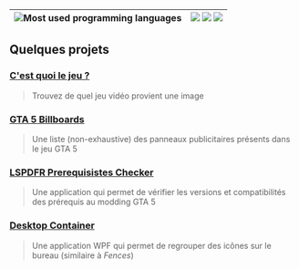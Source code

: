 |![Most used programming languages](https://github-readme-stats.vercel.app/api/top-langs/?username=SSStuart&layout=donut-vertical&theme=gruvbox)|![](https://img.shields.io/badge/Github_Pages-4-orangered?style=for-the-badge)  ![](https://img.shields.io/badge/Desktop_Apps-5-cyan?style=for-the-badge)  ![](https://img.shields.io/badge/RPH_Plugins-5-forestgreen?style=for-the-badge)|
| - | - |

## Quelques projets
### [C'est quoi le jeu ?](https://ssstuart.net/CQLJ/)
> Trouvez de quel jeu vidéo provient une image

### [GTA 5 Billboards](https://gta5billboards.ssstuart.net/)
> Une liste (non-exhaustive) des panneaux publicitaires présents dans le jeu GTA 5

### [LSPDFR Prerequisistes Checker](https://apps.microsoft.com/detail/9p6hg46c4ddp?hl=fr-ca&gl=FR)
> Une application qui permet de vérifier les versions et compatibilités des prérequis au modding GTA 5

### [Desktop Container](https://github.com/SSStuart/Desktop-Container)
> Une application WPF qui permet de regrouper des icônes sur le bureau (similaire à *Fences*)
